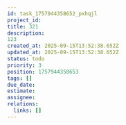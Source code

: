 ```yaml
---
id: task_1757944358652_pxhqjl
project_id: 
title: 321
description: 
123
created_at: 2025-09-15T13:52:38.652Z
updated_at: 2025-09-15T13:52:38.652Z
status: todo
priority: 3
position: 1757944358653
tags: []
due_date: 
estimate: 
assignee: 
relations:
  links: []
---
```


